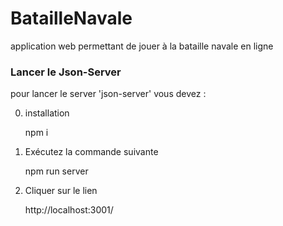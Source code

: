 # BatailleNavale

application web permettant de jouer à la bataille navale en ligne

### Lancer le Json-Server

pour lancer le server 'json-server' vous devez :

0. installation

   npm i

1. Exécutez la commande suivante

   npm run server

1. Cliquer sur le lien

   http://localhost:3001/
